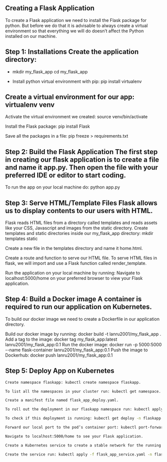 ## Creating a Flask Application

To create a Flask application we need to install the Flask package for python. But before we do that it is advisable to always create a virtual environment so that everything we will do doesn’t affect the Python installed on our machine.

## Step 1: Installations Create the application directory: 

- mkdir my_flask_app cd my_flask_app

- Install python virtual environment with pip: pip install virtualenv

## Create a virtual environment for our app: virtualenv venv

Activate the virtual environment we created: source venv/bin/activate

Install the Flask package: pip install Flask

Save all the packages in a file: pip freeze > requirements.txt



## Step 2: Build the Flask Application The first step in creating our flask application is to create a file and name it app.py. Then open the file with your preferred IDE or editor to start coding.

To run the app on your local machine do: python app.py


## Step 3: Serve HTML/Template Files Flask allows us to display contents to our users with HTML.

Flask reads HTML files from a directory called templates and reads assets like your CSS, Javascript and images from the static directory. Create templates and static directories inside our my_flask_app directory: mkdir templates static

Create a new file in the templates directory and name it home.html.

Create a route and function to serve our HTML file. To serve HTML files in flask, we will import and use a Flask function called render_template.

Run the application on your local machine by running: Navigate to localhost:5000/home on your preferred browser to view your Flask application.


## Step 4: Build a Docker image A container is required to run our application on Kubernetes.

To build our docker image we need to create a Dockerfile in our application directory.

Build our docker image by running: docker build -t lanru2001/my_flask_app . Add a tag to the image: docker tag my_flask_app:latest lanru2001/my_flask_app:0.1 Run the docker image: docker run -p 5000:5000 --name flask-container lanru2001/my_flask_app:0.1 Push the image to Dockerhub: docker push lanru2001/my_flask_app:0.1


## Step 5: Deploy App on Kubernetes

```bash 
Create namespace flaskapp: kubectl create namespace flaskapp.

To list all the namespaces in your cluster run: kubectl get namespace.

Create a manifest file named flask_app_deploy.yaml.

To roll out the deployment in our flaskapp namespace run: kubectl apply -f flask_app_deploy.yaml -n flaskapp.

To check if this deployment is running: kubectl get deploy -n flaskapp

Forward our local port to the pod’s container port: kubectl port-forward deployment/myflaskapp-deploy -n flaskapp 5000:5000

Navigate to localhost:5000/home to see your Flask application.

Create a Kubernetes service to create a stable network for the running pod using kubernetes service definition file.

Create the service run: kubectl apply -f flask_app_service.yaml -n flask
```
